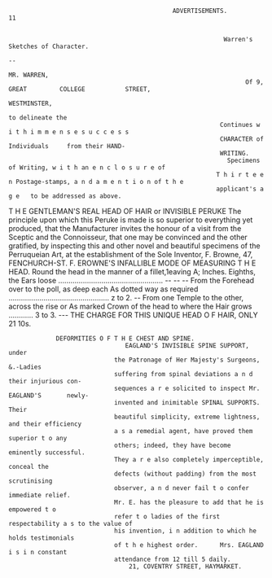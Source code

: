                                                  ADVERTISEMENTS.                                                        11


                                                               Warren's Sketches of Character.
                                                                                    --
                                                                              MR. WARREN,
                                                                     Of 9,    GREAT         COLLEGE           STREET,
                                                                                   WESTMINSTER,
                                                                                                          to delineate the
                                                              Continues w i t h i m m e n s e s u c c e s s
                                                              CHARACTER of             Individuals     from their HAND-
                                                              WRITING.
                                                                Specimens of Writing, w i t h an e n c l o s u r e of
                                                             T h i r t e e n Postage-stamps, a n d a m e n t i o n of t h e
                                                             applicant's a g e   to be addressed as above.


 T H E GENTLEMAN'S REAL HEAD OF HAIR or INVISIBLE PERUKE
  The principle upon which this Peruke is made is so superior to everything yet
produced, that the Manufacturer invites the honour of a visit from the Sceptic and the
Connoisseur, that one may be convinced and the other gratified, by inspecting this and
other novel and beautiful specimens of the Perruqueian Art, at the establishment of the
Sole Inventor, F. Browne, 47, FENCHURCH-ST.
     F. EROWNE'S INFALLIBLE MODE OF MEASURING T H E HEAD.
  Round the head in the manner of a fillet,1eaving A;              Inches. Eighths,
the Ears loose ...................................................
                                                      --    --                --
  From the Forehead over to the poll, as deep each                As dotted
way as required .................................................  z to 2.
                                                                              --
 From one Temple to the other, across the rise or              As marked
Crown of the head to where the Hair grows ............          3 to 3.
                                   ---
            THE CHARGE FOR THIS UNIQUE HEAD O F HAIR, ONLY 21 10s.



                 DEFORMITIES O F T H E CHEST AND SPINE.
                                    EAGLAND'S INVISIBLE SPINE SUPPORT, under
                                 the Patronage of Her Majesty's Surgeons, &.-Ladies
                                 suffering from spinal deviations a n d their injurious con-
                                 sequences a r e solicited to inspect Mr. EAGLAND'S       newly-
                                 invented and inimitable SPINAL SUPPORTS. Their
                                 beautiful simplicity, extreme lightness, and their efficiency
                                 a s a remedial agent, have proved them superior t o any
                                 others; indeed, they have become eminently successful.
                                 They a r e also completely imperceptible, conceal the
                                 defects (without padding) from the most scrutinising
                                 observer, a n d never fail t o confer immediate relief.
                                 Mr. E. has the pleasure to add that he is empowered t o
                                 refer t o ladies of the first respectability a s to the value of
                                 his invention, i n addition to which he holds testimonials
                                 of t h e highest order.      Mrs. EAGLAND       i s i n constant
                                 attendance from 12 till 5 daily.
                                     21, COVENTRY STREET, HAYMARKET.
